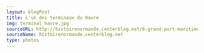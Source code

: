 ```yaml
---
layout: blogPost
title: L'un des terminaux du Havre
img: terminal_havre.jpg
sourceURL: http://histoirenormande.centerblog.net/6-grand-port-maritime-du-havre?ii=1
sourceName: histoirenormande.centerblog.net
type: photos
---
```



